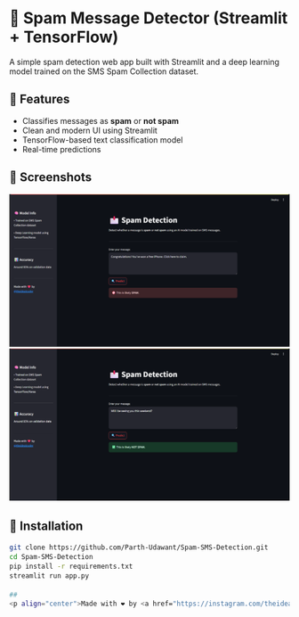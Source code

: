 # 📩 Spam Message Detector (Streamlit + TensorFlow)

A simple spam detection web app built with Streamlit and a deep learning model trained on the SMS Spam Collection dataset.

## 🚀 Features
- Classifies messages as **spam** or **not spam**
- Clean and modern UI using Streamlit
- TensorFlow-based text classification model
- Real-time predictions

## 📸 Screenshots
![Spam Detected](screenshots/spam.png)
![Not Spam Detected](screenshots/not_spam.png)

## 🔧 Installation
```bash
git clone https://github.com/Parth-Udawant/Spam-SMS-Detection.git
cd Spam-SMS-Detection
pip install -r requirements.txt
streamlit run app.py

##
<p align="center">Made with ❤️ by <a href="https://instagram.com/theidealcoder">@theidealcoder</a></p>